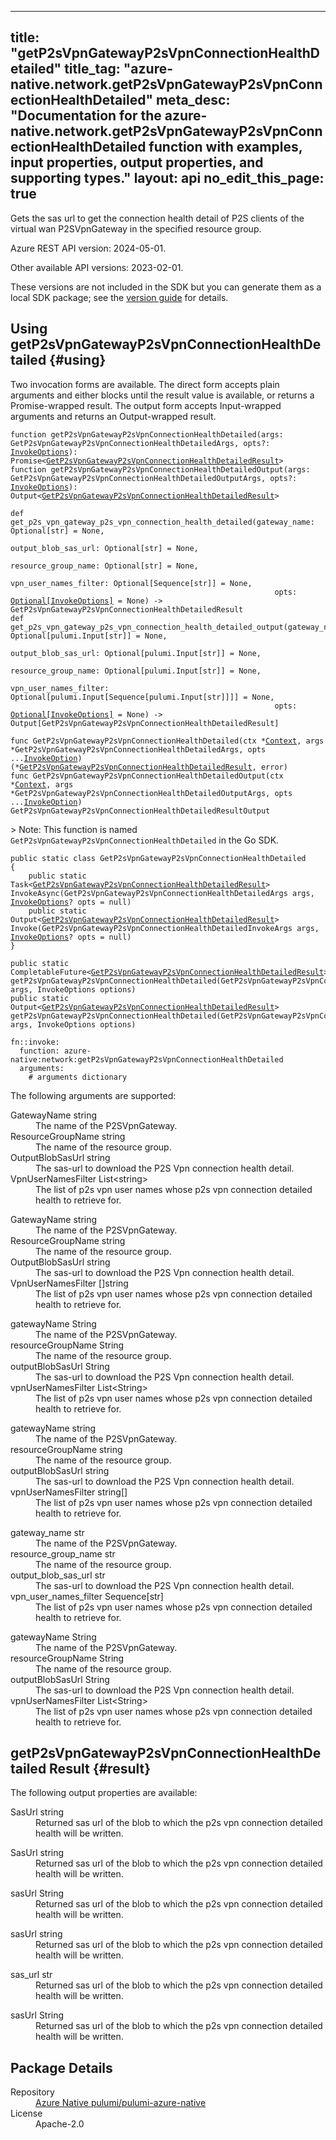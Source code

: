 
---
title: "getP2sVpnGatewayP2sVpnConnectionHealthDetailed"
title_tag: "azure-native.network.getP2sVpnGatewayP2sVpnConnectionHealthDetailed"
meta_desc: "Documentation for the azure-native.network.getP2sVpnGatewayP2sVpnConnectionHealthDetailed function with examples, input properties, output properties, and supporting types."
layout: api
no_edit_this_page: true
---



<!-- WARNING: this file was generated by Pulumi Docs Generator. -->
<!-- Do not edit by hand unless you're certain you know what you are doing! -->

Gets the sas url to get the connection health detail of P2S clients of the virtual wan P2SVpnGateway in the specified resource group.

Azure REST API version: 2024-05-01.

Other available API versions: 2023-02-01.

These versions are not included in the SDK but you can generate them as a local SDK package; see the [version guide](../../../version-guide/#accessing-any-api-version-via-local-packages) for details.




## Using getP2sVpnGatewayP2sVpnConnectionHealthDetailed {#using}

Two invocation forms are available. The direct form accepts plain
arguments and either blocks until the result value is available, or
returns a Promise-wrapped result. The output form accepts
Input-wrapped arguments and returns an Output-wrapped result.

<div>
<pulumi-chooser type="language" options="csharp,go,typescript,python,yaml,java"></pulumi-chooser>
</div>


<div>
<pulumi-choosable type="language" values="javascript,typescript">
<div class="highlight"
><pre class="chroma"><code class="language-typescript" data-lang="typescript"
><span class="k">function </span>getP2sVpnGatewayP2sVpnConnectionHealthDetailed<span class="p">(</span><span class="nx">args</span><span class="p">:</span> <span class="nx">GetP2sVpnGatewayP2sVpnConnectionHealthDetailedArgs</span><span class="p">,</span> <span class="nx">opts</span><span class="p">?:</span> <span class="nx"><a href="/docs/reference/pkg/nodejs/pulumi/pulumi/#InvokeOptions">InvokeOptions</a></span><span class="p">): Promise&lt;<span class="nx"><a href="#result">GetP2sVpnGatewayP2sVpnConnectionHealthDetailedResult</a></span>></span
><span class="k">
function </span>getP2sVpnGatewayP2sVpnConnectionHealthDetailedOutput<span class="p">(</span><span class="nx">args</span><span class="p">:</span> <span class="nx">GetP2sVpnGatewayP2sVpnConnectionHealthDetailedOutputArgs</span><span class="p">,</span> <span class="nx">opts</span><span class="p">?:</span> <span class="nx"><a href="/docs/reference/pkg/nodejs/pulumi/pulumi/#InvokeOptions">InvokeOptions</a></span><span class="p">): Output&lt;<span class="nx"><a href="#result">GetP2sVpnGatewayP2sVpnConnectionHealthDetailedResult</a></span>></span
></code></pre></div>
</pulumi-choosable>
</div>


<div>
<pulumi-choosable type="language" values="python">
<div class="highlight"><pre class="chroma"><code class="language-python" data-lang="python"
><span class="k">def </span>get_p2s_vpn_gateway_p2s_vpn_connection_health_detailed<span class="p">(</span><span class="nx">gateway_name</span><span class="p">:</span> <span class="nx">Optional[str]</span> = None<span class="p">,</span>
                                                           <span class="nx">output_blob_sas_url</span><span class="p">:</span> <span class="nx">Optional[str]</span> = None<span class="p">,</span>
                                                           <span class="nx">resource_group_name</span><span class="p">:</span> <span class="nx">Optional[str]</span> = None<span class="p">,</span>
                                                           <span class="nx">vpn_user_names_filter</span><span class="p">:</span> <span class="nx">Optional[Sequence[str]]</span> = None<span class="p">,</span>
                                                           <span class="nx">opts</span><span class="p">:</span> <span class="nx"><a href="/docs/reference/pkg/python/pulumi/#pulumi.InvokeOptions">Optional[InvokeOptions]</a></span> = None<span class="p">) -&gt;</span> <span>GetP2sVpnGatewayP2sVpnConnectionHealthDetailedResult</span
><span class="k">
def </span>get_p2s_vpn_gateway_p2s_vpn_connection_health_detailed_output<span class="p">(</span><span class="nx">gateway_name</span><span class="p">:</span> <span class="nx">Optional[pulumi.Input[str]]</span> = None<span class="p">,</span>
                                                           <span class="nx">output_blob_sas_url</span><span class="p">:</span> <span class="nx">Optional[pulumi.Input[str]]</span> = None<span class="p">,</span>
                                                           <span class="nx">resource_group_name</span><span class="p">:</span> <span class="nx">Optional[pulumi.Input[str]]</span> = None<span class="p">,</span>
                                                           <span class="nx">vpn_user_names_filter</span><span class="p">:</span> <span class="nx">Optional[pulumi.Input[Sequence[pulumi.Input[str]]]]</span> = None<span class="p">,</span>
                                                           <span class="nx">opts</span><span class="p">:</span> <span class="nx"><a href="/docs/reference/pkg/python/pulumi/#pulumi.InvokeOptions">Optional[InvokeOptions]</a></span> = None<span class="p">) -&gt;</span> <span>Output[GetP2sVpnGatewayP2sVpnConnectionHealthDetailedResult]</span
></code></pre></div>
</pulumi-choosable>
</div>


<div>
<pulumi-choosable type="language" values="go">
<div class="highlight"><pre class="chroma"><code class="language-go" data-lang="go"
><span class="k">func </span>GetP2sVpnGatewayP2sVpnConnectionHealthDetailed<span class="p">(</span><span class="nx">ctx</span><span class="p"> *</span><span class="nx"><a href="https://pkg.go.dev/github.com/pulumi/pulumi/sdk/v3/go/pulumi?tab=doc#Context">Context</a></span><span class="p">,</span> <span class="nx">args</span><span class="p"> *</span><span class="nx">GetP2sVpnGatewayP2sVpnConnectionHealthDetailedArgs</span><span class="p">,</span> <span class="nx">opts</span><span class="p"> ...</span><span class="nx"><a href="https://pkg.go.dev/github.com/pulumi/pulumi/sdk/v3/go/pulumi?tab=doc#InvokeOption">InvokeOption</a></span><span class="p">) (*<span class="nx"><a href="#result">GetP2sVpnGatewayP2sVpnConnectionHealthDetailedResult</a></span>, error)</span
><span class="k">
func </span>GetP2sVpnGatewayP2sVpnConnectionHealthDetailedOutput<span class="p">(</span><span class="nx">ctx</span><span class="p"> *</span><span class="nx"><a href="https://pkg.go.dev/github.com/pulumi/pulumi/sdk/v3/go/pulumi?tab=doc#Context">Context</a></span><span class="p">,</span> <span class="nx">args</span><span class="p"> *</span><span class="nx">GetP2sVpnGatewayP2sVpnConnectionHealthDetailedOutputArgs</span><span class="p">,</span> <span class="nx">opts</span><span class="p"> ...</span><span class="nx"><a href="https://pkg.go.dev/github.com/pulumi/pulumi/sdk/v3/go/pulumi?tab=doc#InvokeOption">InvokeOption</a></span><span class="p">) GetP2sVpnGatewayP2sVpnConnectionHealthDetailedResultOutput</span
></code></pre></div>

&gt; Note: This function is named `GetP2sVpnGatewayP2sVpnConnectionHealthDetailed` in the Go SDK.

</pulumi-choosable>
</div>


<div>
<pulumi-choosable type="language" values="csharp">
<div class="highlight"><pre class="chroma"><code class="language-csharp" data-lang="csharp"><span class="k">public static class </span><span class="nx">GetP2sVpnGatewayP2sVpnConnectionHealthDetailed </span><span class="p">
{</span><span class="k">
    public static </span>Task&lt;<span class="nx"><a href="#result">GetP2sVpnGatewayP2sVpnConnectionHealthDetailedResult</a></span>> <span class="p">InvokeAsync(</span><span class="nx">GetP2sVpnGatewayP2sVpnConnectionHealthDetailedArgs</span><span class="p"> </span><span class="nx">args<span class="p">,</span> <span class="nx"><a href="/docs/reference/pkg/dotnet/Pulumi/Pulumi.InvokeOptions.html">InvokeOptions</a></span><span class="p">? </span><span class="nx">opts = null<span class="p">)</span><span class="k">
    public static </span>Output&lt;<span class="nx"><a href="#result">GetP2sVpnGatewayP2sVpnConnectionHealthDetailedResult</a></span>> <span class="p">Invoke(</span><span class="nx">GetP2sVpnGatewayP2sVpnConnectionHealthDetailedInvokeArgs</span><span class="p"> </span><span class="nx">args<span class="p">,</span> <span class="nx"><a href="/docs/reference/pkg/dotnet/Pulumi/Pulumi.InvokeOptions.html">InvokeOptions</a></span><span class="p">? </span><span class="nx">opts = null<span class="p">)</span><span class="p">
}</span></code></pre></div>
</pulumi-choosable>
</div>


<div>
<pulumi-choosable type="language" values="java">
<div class="highlight"><pre class="chroma"><code class="language-java" data-lang="java"><span class="k">public static CompletableFuture&lt;<span class="nx"><a href="#result">GetP2sVpnGatewayP2sVpnConnectionHealthDetailedResult</a></span>> </span>getP2sVpnGatewayP2sVpnConnectionHealthDetailed<span class="p">(</span><span class="nx">GetP2sVpnGatewayP2sVpnConnectionHealthDetailedArgs</span><span class="p"> </span><span class="nx">args<span class="p">,</span> <span class="nx">InvokeOptions</span><span class="p"> </span><span class="nx">options<span class="p">)</span>
<span class="k">public static Output&lt;<span class="nx"><a href="#result">GetP2sVpnGatewayP2sVpnConnectionHealthDetailedResult</a></span>> </span>getP2sVpnGatewayP2sVpnConnectionHealthDetailed<span class="p">(</span><span class="nx">GetP2sVpnGatewayP2sVpnConnectionHealthDetailedArgs</span><span class="p"> </span><span class="nx">args<span class="p">,</span> <span class="nx">InvokeOptions</span><span class="p"> </span><span class="nx">options<span class="p">)</span>
</code></pre></div>
</pulumi-choosable>
</div>


<div>
<pulumi-choosable type="language" values="yaml">
<div class="highlight"><pre class="chroma"><code class="language-yaml" data-lang="yaml"><span class="k">fn::invoke:</span>
<span class="k">&nbsp;&nbsp;function:</span> azure-native:network:getP2sVpnGatewayP2sVpnConnectionHealthDetailed
<span class="k">&nbsp;&nbsp;arguments:</span>
<span class="c">&nbsp;&nbsp;&nbsp;&nbsp;# arguments dictionary</span></code></pre></div>
</pulumi-choosable>
</div>



The following arguments are supported:


<div>
<pulumi-choosable type="language" values="csharp">
<dl class="resources-properties"><dt class="property-required property-replacement"
            title="Required">
        <span id="gatewayname_csharp">
<a data-swiftype-name="resource-property" data-swiftype-type="text" href="#gatewayname_csharp" style="color: inherit; text-decoration: inherit;">Gateway<wbr>Name</a>
</span>
        <span class="property-indicator"></span>
        <span class="property-type">string</span>
    </dt>
    <dd>The name of the P2SVpnGateway.</dd><dt class="property-required property-replacement"
            title="Required">
        <span id="resourcegroupname_csharp">
<a data-swiftype-name="resource-property" data-swiftype-type="text" href="#resourcegroupname_csharp" style="color: inherit; text-decoration: inherit;">Resource<wbr>Group<wbr>Name</a>
</span>
        <span class="property-indicator"></span>
        <span class="property-type">string</span>
    </dt>
    <dd>The name of the resource group.</dd><dt class="property-optional"
            title="Optional">
        <span id="outputblobsasurl_csharp">
<a data-swiftype-name="resource-property" data-swiftype-type="text" href="#outputblobsasurl_csharp" style="color: inherit; text-decoration: inherit;">Output<wbr>Blob<wbr>Sas<wbr>Url</a>
</span>
        <span class="property-indicator"></span>
        <span class="property-type">string</span>
    </dt>
    <dd>The sas-url to download the P2S Vpn connection health detail.</dd><dt class="property-optional"
            title="Optional">
        <span id="vpnusernamesfilter_csharp">
<a data-swiftype-name="resource-property" data-swiftype-type="text" href="#vpnusernamesfilter_csharp" style="color: inherit; text-decoration: inherit;">Vpn<wbr>User<wbr>Names<wbr>Filter</a>
</span>
        <span class="property-indicator"></span>
        <span class="property-type">List&lt;string&gt;</span>
    </dt>
    <dd>The list of p2s vpn user names whose p2s vpn connection detailed health to retrieve for.</dd></dl>
</pulumi-choosable>
</div>

<div>
<pulumi-choosable type="language" values="go">
<dl class="resources-properties"><dt class="property-required property-replacement"
            title="Required">
        <span id="gatewayname_go">
<a data-swiftype-name="resource-property" data-swiftype-type="text" href="#gatewayname_go" style="color: inherit; text-decoration: inherit;">Gateway<wbr>Name</a>
</span>
        <span class="property-indicator"></span>
        <span class="property-type">string</span>
    </dt>
    <dd>The name of the P2SVpnGateway.</dd><dt class="property-required property-replacement"
            title="Required">
        <span id="resourcegroupname_go">
<a data-swiftype-name="resource-property" data-swiftype-type="text" href="#resourcegroupname_go" style="color: inherit; text-decoration: inherit;">Resource<wbr>Group<wbr>Name</a>
</span>
        <span class="property-indicator"></span>
        <span class="property-type">string</span>
    </dt>
    <dd>The name of the resource group.</dd><dt class="property-optional"
            title="Optional">
        <span id="outputblobsasurl_go">
<a data-swiftype-name="resource-property" data-swiftype-type="text" href="#outputblobsasurl_go" style="color: inherit; text-decoration: inherit;">Output<wbr>Blob<wbr>Sas<wbr>Url</a>
</span>
        <span class="property-indicator"></span>
        <span class="property-type">string</span>
    </dt>
    <dd>The sas-url to download the P2S Vpn connection health detail.</dd><dt class="property-optional"
            title="Optional">
        <span id="vpnusernamesfilter_go">
<a data-swiftype-name="resource-property" data-swiftype-type="text" href="#vpnusernamesfilter_go" style="color: inherit; text-decoration: inherit;">Vpn<wbr>User<wbr>Names<wbr>Filter</a>
</span>
        <span class="property-indicator"></span>
        <span class="property-type">[]string</span>
    </dt>
    <dd>The list of p2s vpn user names whose p2s vpn connection detailed health to retrieve for.</dd></dl>
</pulumi-choosable>
</div>

<div>
<pulumi-choosable type="language" values="java">
<dl class="resources-properties"><dt class="property-required property-replacement"
            title="Required">
        <span id="gatewayname_java">
<a data-swiftype-name="resource-property" data-swiftype-type="text" href="#gatewayname_java" style="color: inherit; text-decoration: inherit;">gateway<wbr>Name</a>
</span>
        <span class="property-indicator"></span>
        <span class="property-type">String</span>
    </dt>
    <dd>The name of the P2SVpnGateway.</dd><dt class="property-required property-replacement"
            title="Required">
        <span id="resourcegroupname_java">
<a data-swiftype-name="resource-property" data-swiftype-type="text" href="#resourcegroupname_java" style="color: inherit; text-decoration: inherit;">resource<wbr>Group<wbr>Name</a>
</span>
        <span class="property-indicator"></span>
        <span class="property-type">String</span>
    </dt>
    <dd>The name of the resource group.</dd><dt class="property-optional"
            title="Optional">
        <span id="outputblobsasurl_java">
<a data-swiftype-name="resource-property" data-swiftype-type="text" href="#outputblobsasurl_java" style="color: inherit; text-decoration: inherit;">output<wbr>Blob<wbr>Sas<wbr>Url</a>
</span>
        <span class="property-indicator"></span>
        <span class="property-type">String</span>
    </dt>
    <dd>The sas-url to download the P2S Vpn connection health detail.</dd><dt class="property-optional"
            title="Optional">
        <span id="vpnusernamesfilter_java">
<a data-swiftype-name="resource-property" data-swiftype-type="text" href="#vpnusernamesfilter_java" style="color: inherit; text-decoration: inherit;">vpn<wbr>User<wbr>Names<wbr>Filter</a>
</span>
        <span class="property-indicator"></span>
        <span class="property-type">List&lt;String&gt;</span>
    </dt>
    <dd>The list of p2s vpn user names whose p2s vpn connection detailed health to retrieve for.</dd></dl>
</pulumi-choosable>
</div>

<div>
<pulumi-choosable type="language" values="javascript,typescript">
<dl class="resources-properties"><dt class="property-required property-replacement"
            title="Required">
        <span id="gatewayname_nodejs">
<a data-swiftype-name="resource-property" data-swiftype-type="text" href="#gatewayname_nodejs" style="color: inherit; text-decoration: inherit;">gateway<wbr>Name</a>
</span>
        <span class="property-indicator"></span>
        <span class="property-type">string</span>
    </dt>
    <dd>The name of the P2SVpnGateway.</dd><dt class="property-required property-replacement"
            title="Required">
        <span id="resourcegroupname_nodejs">
<a data-swiftype-name="resource-property" data-swiftype-type="text" href="#resourcegroupname_nodejs" style="color: inherit; text-decoration: inherit;">resource<wbr>Group<wbr>Name</a>
</span>
        <span class="property-indicator"></span>
        <span class="property-type">string</span>
    </dt>
    <dd>The name of the resource group.</dd><dt class="property-optional"
            title="Optional">
        <span id="outputblobsasurl_nodejs">
<a data-swiftype-name="resource-property" data-swiftype-type="text" href="#outputblobsasurl_nodejs" style="color: inherit; text-decoration: inherit;">output<wbr>Blob<wbr>Sas<wbr>Url</a>
</span>
        <span class="property-indicator"></span>
        <span class="property-type">string</span>
    </dt>
    <dd>The sas-url to download the P2S Vpn connection health detail.</dd><dt class="property-optional"
            title="Optional">
        <span id="vpnusernamesfilter_nodejs">
<a data-swiftype-name="resource-property" data-swiftype-type="text" href="#vpnusernamesfilter_nodejs" style="color: inherit; text-decoration: inherit;">vpn<wbr>User<wbr>Names<wbr>Filter</a>
</span>
        <span class="property-indicator"></span>
        <span class="property-type">string[]</span>
    </dt>
    <dd>The list of p2s vpn user names whose p2s vpn connection detailed health to retrieve for.</dd></dl>
</pulumi-choosable>
</div>

<div>
<pulumi-choosable type="language" values="python">
<dl class="resources-properties"><dt class="property-required property-replacement"
            title="Required">
        <span id="gateway_name_python">
<a data-swiftype-name="resource-property" data-swiftype-type="text" href="#gateway_name_python" style="color: inherit; text-decoration: inherit;">gateway_<wbr>name</a>
</span>
        <span class="property-indicator"></span>
        <span class="property-type">str</span>
    </dt>
    <dd>The name of the P2SVpnGateway.</dd><dt class="property-required property-replacement"
            title="Required">
        <span id="resource_group_name_python">
<a data-swiftype-name="resource-property" data-swiftype-type="text" href="#resource_group_name_python" style="color: inherit; text-decoration: inherit;">resource_<wbr>group_<wbr>name</a>
</span>
        <span class="property-indicator"></span>
        <span class="property-type">str</span>
    </dt>
    <dd>The name of the resource group.</dd><dt class="property-optional"
            title="Optional">
        <span id="output_blob_sas_url_python">
<a data-swiftype-name="resource-property" data-swiftype-type="text" href="#output_blob_sas_url_python" style="color: inherit; text-decoration: inherit;">output_<wbr>blob_<wbr>sas_<wbr>url</a>
</span>
        <span class="property-indicator"></span>
        <span class="property-type">str</span>
    </dt>
    <dd>The sas-url to download the P2S Vpn connection health detail.</dd><dt class="property-optional"
            title="Optional">
        <span id="vpn_user_names_filter_python">
<a data-swiftype-name="resource-property" data-swiftype-type="text" href="#vpn_user_names_filter_python" style="color: inherit; text-decoration: inherit;">vpn_<wbr>user_<wbr>names_<wbr>filter</a>
</span>
        <span class="property-indicator"></span>
        <span class="property-type">Sequence[str]</span>
    </dt>
    <dd>The list of p2s vpn user names whose p2s vpn connection detailed health to retrieve for.</dd></dl>
</pulumi-choosable>
</div>

<div>
<pulumi-choosable type="language" values="yaml">
<dl class="resources-properties"><dt class="property-required property-replacement"
            title="Required">
        <span id="gatewayname_yaml">
<a data-swiftype-name="resource-property" data-swiftype-type="text" href="#gatewayname_yaml" style="color: inherit; text-decoration: inherit;">gateway<wbr>Name</a>
</span>
        <span class="property-indicator"></span>
        <span class="property-type">String</span>
    </dt>
    <dd>The name of the P2SVpnGateway.</dd><dt class="property-required property-replacement"
            title="Required">
        <span id="resourcegroupname_yaml">
<a data-swiftype-name="resource-property" data-swiftype-type="text" href="#resourcegroupname_yaml" style="color: inherit; text-decoration: inherit;">resource<wbr>Group<wbr>Name</a>
</span>
        <span class="property-indicator"></span>
        <span class="property-type">String</span>
    </dt>
    <dd>The name of the resource group.</dd><dt class="property-optional"
            title="Optional">
        <span id="outputblobsasurl_yaml">
<a data-swiftype-name="resource-property" data-swiftype-type="text" href="#outputblobsasurl_yaml" style="color: inherit; text-decoration: inherit;">output<wbr>Blob<wbr>Sas<wbr>Url</a>
</span>
        <span class="property-indicator"></span>
        <span class="property-type">String</span>
    </dt>
    <dd>The sas-url to download the P2S Vpn connection health detail.</dd><dt class="property-optional"
            title="Optional">
        <span id="vpnusernamesfilter_yaml">
<a data-swiftype-name="resource-property" data-swiftype-type="text" href="#vpnusernamesfilter_yaml" style="color: inherit; text-decoration: inherit;">vpn<wbr>User<wbr>Names<wbr>Filter</a>
</span>
        <span class="property-indicator"></span>
        <span class="property-type">List&lt;String&gt;</span>
    </dt>
    <dd>The list of p2s vpn user names whose p2s vpn connection detailed health to retrieve for.</dd></dl>
</pulumi-choosable>
</div>




## getP2sVpnGatewayP2sVpnConnectionHealthDetailed Result {#result}

The following output properties are available:



<div>
<pulumi-choosable type="language" values="csharp">
<dl class="resources-properties"><dt class="property-"
            title="">
        <span id="sasurl_csharp">
<a data-swiftype-name="resource-property" data-swiftype-type="text" href="#sasurl_csharp" style="color: inherit; text-decoration: inherit;">Sas<wbr>Url</a>
</span>
        <span class="property-indicator"></span>
        <span class="property-type">string</span>
    </dt>
    <dd>Returned sas url of the blob to which the p2s vpn connection detailed health will be written.</dd></dl>
</pulumi-choosable>
</div>

<div>
<pulumi-choosable type="language" values="go">
<dl class="resources-properties"><dt class="property-"
            title="">
        <span id="sasurl_go">
<a data-swiftype-name="resource-property" data-swiftype-type="text" href="#sasurl_go" style="color: inherit; text-decoration: inherit;">Sas<wbr>Url</a>
</span>
        <span class="property-indicator"></span>
        <span class="property-type">string</span>
    </dt>
    <dd>Returned sas url of the blob to which the p2s vpn connection detailed health will be written.</dd></dl>
</pulumi-choosable>
</div>

<div>
<pulumi-choosable type="language" values="java">
<dl class="resources-properties"><dt class="property-"
            title="">
        <span id="sasurl_java">
<a data-swiftype-name="resource-property" data-swiftype-type="text" href="#sasurl_java" style="color: inherit; text-decoration: inherit;">sas<wbr>Url</a>
</span>
        <span class="property-indicator"></span>
        <span class="property-type">String</span>
    </dt>
    <dd>Returned sas url of the blob to which the p2s vpn connection detailed health will be written.</dd></dl>
</pulumi-choosable>
</div>

<div>
<pulumi-choosable type="language" values="javascript,typescript">
<dl class="resources-properties"><dt class="property-"
            title="">
        <span id="sasurl_nodejs">
<a data-swiftype-name="resource-property" data-swiftype-type="text" href="#sasurl_nodejs" style="color: inherit; text-decoration: inherit;">sas<wbr>Url</a>
</span>
        <span class="property-indicator"></span>
        <span class="property-type">string</span>
    </dt>
    <dd>Returned sas url of the blob to which the p2s vpn connection detailed health will be written.</dd></dl>
</pulumi-choosable>
</div>

<div>
<pulumi-choosable type="language" values="python">
<dl class="resources-properties"><dt class="property-"
            title="">
        <span id="sas_url_python">
<a data-swiftype-name="resource-property" data-swiftype-type="text" href="#sas_url_python" style="color: inherit; text-decoration: inherit;">sas_<wbr>url</a>
</span>
        <span class="property-indicator"></span>
        <span class="property-type">str</span>
    </dt>
    <dd>Returned sas url of the blob to which the p2s vpn connection detailed health will be written.</dd></dl>
</pulumi-choosable>
</div>

<div>
<pulumi-choosable type="language" values="yaml">
<dl class="resources-properties"><dt class="property-"
            title="">
        <span id="sasurl_yaml">
<a data-swiftype-name="resource-property" data-swiftype-type="text" href="#sasurl_yaml" style="color: inherit; text-decoration: inherit;">sas<wbr>Url</a>
</span>
        <span class="property-indicator"></span>
        <span class="property-type">String</span>
    </dt>
    <dd>Returned sas url of the blob to which the p2s vpn connection detailed health will be written.</dd></dl>
</pulumi-choosable>
</div>





<h2 id="package-details">Package Details</h2>
<dl class="package-details">
	<dt>Repository</dt>
	<dd><a href="https://github.com/pulumi/pulumi-azure-native">Azure Native pulumi/pulumi-azure-native</a></dd>
	<dt>License</dt>
	<dd>Apache-2.0</dd>
</dl>

